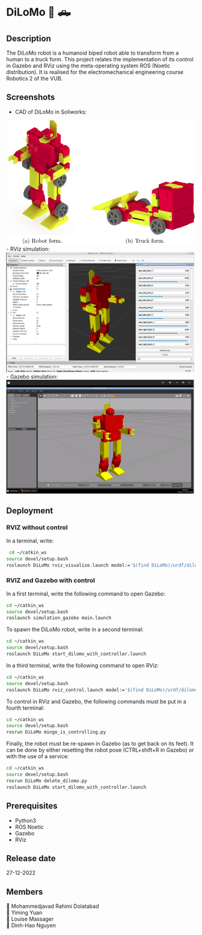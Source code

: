 # DiLoMo :robot: :pickup_truck:

## Description
The DiLoMo robot is a humanoid biped robot able to transform from a human to a truck form.
This project relates the implementation of its control in Gazebo and RViz using the meta-operating system ROS (Noetic distribution).
It is realised for the electromechanical engineering course Robotics 2 of the VUB.

## Screenshots
- CAD of DiLoMo in Soliworks:
<img src="cad.png" width=1000>
- RViz simulation:
<img src="rviz.jpg" width=500>
- Gazebo simulation:
<img src="gazebo.jpg" width=500>

## Deployment

### RVIZ without control
In a terminal, write:

```bash
 cd ~/catkin_ws
source devel/setup.bash
roslaunch DiLoMo rviz_visualize.launch model:='$(find DiLoMo)/urdf/dilomo.urdf'
```
### RVIZ and Gazebo with control

In a first terminal, write the following command to open Gazebo:

```bash
cd ~/catkin_ws
source devel/setup.bash
roslaunch simulation_gazebo main.launch
```

To spawn the DiLoMo robot, write in a second terminal:
```bash
cd ~/catkin_ws
source devel/setup.bash
roslaunch DiLoMo start_dilomo_with_controller.launch
```

In a third terminal, write the following command to open RViz:

```bash
cd ~/catkin_ws
source devel/setup.bash
roslaunch DiLoMo rviz_control.launch model:='$(find DiLoMo)/urdf/dilomo.urdf'
```

To control in RViz and Gazebo, the following commands must be put in a  fourth terminal:
```bash
cd ~/catkin_ws
source devel/setup.bash
rosrun DiLoMo mingo_is_controlling.py
```

Finally, the robot must be re-spawn in Gazebo (as to get back on its feet). It can be done by either resetting the robot pose (CTRL+shift+R in Gazebo) or with the use of a service:
```bash
cd ~/catkin_ws
source devel/setup.bash
rosrun DiLoMo delete_dilomo.py
roslaunch DiLoMo start_dilomo_with_controller.launch
```

## Prerequisites
- Python3 <br />
- ROS Noetic <br />
- Gazebo <br />
- RViz <br />

## Release date
27-12-2022

## Members
:boy: Mohammedjavad Rahimi Dolatabad <br />
:boy: Yiming Yuan <br />
:girl: Louise Massager <br />
:boy: Dinh-Hao Nguyen <br />
